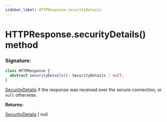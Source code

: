 ```yaml
---
sidebar_label: HTTPResponse.securityDetails
---
```


# HTTPResponse.securityDetails() method

### Signature:

```typescript
class HTTPResponse {
  abstract securityDetails(): SecurityDetails | null;
}
```

[SecurityDetails](./puppeteer.securitydetails.md) if the response was received over the secure connection, or `null` otherwise.

**Returns:**

[SecurityDetails](./puppeteer.securitydetails.md) \| null
